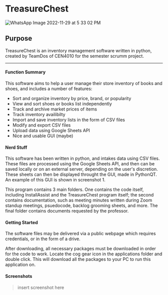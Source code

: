 # TreasureChest

![WhatsApp Image 2022-11-29 at 5 33 02 PM](https://user-images.githubusercontent.com/46247477/204969588-af16b278-c76c-49a7-a750-a71515e42f6c.jpeg)

## Purpose
TreasureChest is an inventory management software written in python, created by TeamDos of CEN4010 for the semester scrumm project.

---

#### Function Summary

This software aims to help a user manage their store inventory of books and shoes, and includes a number of features:
- Sort and organize inventory by price, brand, or popularity
- View and sort shoes or books list independently
- Track and archive market prices of items
- Track inventory availibilty
- Import and save inventory lists in the form of CSV files
- Modify and export CSV files
- Upload data using Google Sheets API
- Nice and usable GUI (maybe)

#### Nerd Stuff
This software has been written in python, and intakes data using CSV files. These files are processed using the Google Sheets API, and then can be saved locally or on an external server, depending on the user's discretion. These sheets can then be displayed throught the GUI, made in PythonQT. An example of this GUI is shown in screenshot 1.

This program contains 3 main folders. One contains the code itself, including InstallAssist and the TreasureChest program itself; the second contains documentation, such as meeting minutes written during Zoom standup meetings, psuedocode, backlog grooming sheets, and more. The final folder contains documents requested by the professor. 

#### Getting Started
The software files may be delivered via a public webpage which requires credentials, or in the form of a drive.

After downloading, all necessary packages must be downloaded in order for the code to work. Locate the cog gear icon in the applications folder and double click. This will download all the packages to your PC to run this application on. 

#### Screenshots
> insert screenshot here
